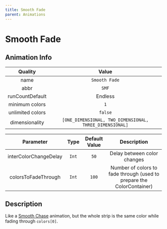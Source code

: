 ```yaml
---
title: Smooth Fade
parent: Animations
---
```


<!-- THIS FILE IS AUTOMATICALLY GENERATED -->
<!-- MAKE CHANGES TO THE AnimationInfo INSTANCE ASSOCIATED WITH THIS ANIMATION -->

# Smooth Fade

## Animation Info

|Quality|Value|
|:-:|:-:|
|name|`Smooth Fade`|
|abbr|`SMF`|
|runCountDefault|Endless|
|minimum colors|`1`|
|unlimited colors|`false`|
|dimensionality|`[ONE_DIMENSIONAL, TWO_DIMENSIONAL, THREE_DIMENSIONAL]`|

|Parameter|Type|Default Value|Description|
|:-:|:-:|:-:|:-:|
|interColorChangeDelay|`Int`|`50`|Delay between color changes|
|colorsToFadeThrough|`Int`|`100`|Number of colors to fade through (used to prepare the ColorContainer)|

## Description
Like a [Smooth Chase](Smooth-Chase) animation, but the whole strip is the same color while fading through `colors[0]`.

